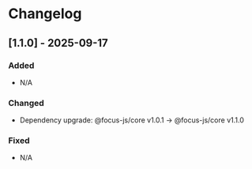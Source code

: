 # Changelog

## [1.1.0] - 2025-09-17

### Added

- N/A

### Changed

- Dependency upgrade: @focus-js/core v1.0.1 -> @focus-js/core v1.1.0

### Fixed

- N/A

